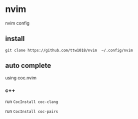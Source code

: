 # nvim
nvim config

## install

`git clone https://github.com/ttw1018/nvim  ~/.config/nvim`



## auto complete

using coc.nvim

### c++

run `CocInstall coc-clang`

run `CocInstall coc-pairs`

